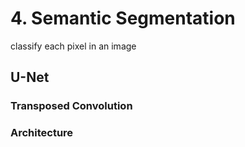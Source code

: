 # 4. Semantic Segmentation

classify each pixel in an image


## U-Net

### Transposed Convolution

### Architecture

